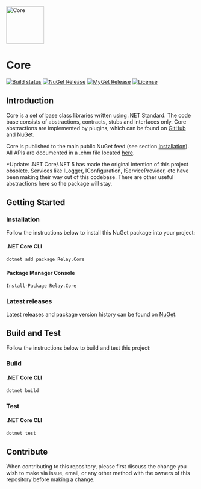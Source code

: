 <img src="https://i.imgur.com/wlzLkCC.png" alt="Core" height="100" width="100">

# Core

[![Build status](https://ci.appveyor.com/api/projects/status/uy3l50i1p1gxu1pe/branch/master?svg=true)](https://ci.appveyor.com/project/sfergusonATX/core/branch/master)
[![NuGet Release](https://img.shields.io/nuget/v/relay.core.svg)](https://www.nuget.org/packages/Relay.Core/)
[![MyGet Release](https://img.shields.io/myget/relay-dev/v/Relay.Core.svg?color=red&label=myget)](https://www.myget.org/feed/relay-dev/package/nuget/Relay.Core)
[![License](https://img.shields.io/github/license/relay-dev/core.svg)](https://github.com/relay-dev/core/blob/master/LICENSE)

## Introduction

Core is a set of base class libraries written using .NET Standard. The code base consists of abstractions, contracts, stubs and interfaces only. Core abstractions are implemented by plugins, which can be found on [GitHub](https://github.com/relay-dev/core-plugins) and [NuGet](https://www.nuget.org/packages/Relay.Core.Plugins/).

Core is published to the main public NuGet feed (see section [Installation](#installation)). All APIs are documented in a .chm file located [here](https://github.com/relay-dev/core/raw/master/docs/Core%20API%20Documentation.chm).

*Update: .NET Core/.NET 5 has made the original intention of this project obsolete. Services like ILogger, IConfiguration, IServiceProvider, etc have been making their way out of this codebase. There are other useful abstractions here so the package will stay.

## Getting Started

<a name="installation"></a>

### Installation

Follow the instructions below to install this NuGet package into your project:

#### .NET Core CLI

```sh
dotnet add package Relay.Core
```

#### Package Manager Console

```sh
Install-Package Relay.Core
```

### Latest releases

Latest releases and package version history can be found on [NuGet](https://www.nuget.org/packages/Relay.Core/).

## Build and Test

Follow the instructions below to build and test this project:

### Build

#### .NET Core CLI

```sh
dotnet build
```

### Test

#### .NET Core CLI

```sh
dotnet test
```

## Contribute

When contributing to this repository, please first discuss the change you wish to make via issue,
email, or any other method with the owners of this repository before making a change.
